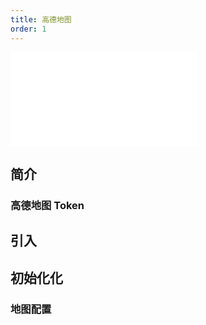 ```yaml
---
title: 高德地图
order: 1
---
```


<embed src="@/docs/common/style.md"></embed>

## 简介

### 高德地图 Token


## 引入

## 初始化化

### 地图配置



